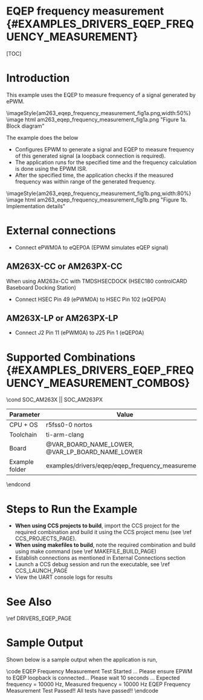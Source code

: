 # EQEP frequency measurement {#EXAMPLES_DRIVERS_EQEP_FREQUENCY_MEASUREMENT}

[TOC]

# Introduction

This example uses the EQEP to measure frequency of a signal generated by ePWM.

\imageStyle{am263_eqep_frequency_measurement_fig1a.png,width:50%}
\image html am263_eqep_frequency_measurement_fig1a.png "Figure 1a. Block diagram"


The example does the below
- Configures EPWM to generate a signal and EQEP to measure frequency of this generated signal (a loopback connection is required).
- The application runs for the specified time and the frequency calculation is done using the EPWM ISR.
- After the specified time, the application checks if the measured frequency was within range of the generated frequency.


\imageStyle{am263_eqep_frequency_measurement_fig1b.png,width:80%}
\image html am263_eqep_frequency_measurement_fig1b.png "Figure 1b. Implementation details"


# External connections

- Connect ePWM0A to eQEP0A (EPWM simulates eQEP signal)

## AM263X-CC or AM263PX-CC

When using AM263x-CC with TMDSHSECDOCK (HSEC180 controlCARD Baseboard Docking Station)
- Connect HSEC Pin 49 (ePWM0A) to HSEC Pin 102 (eQEP0A)


## AM263X-LP or AM263PX-LP
- Connect J2 Pin 11 (ePWM0A) to J25 Pin 1 (eQEP0A)



# Supported Combinations {#EXAMPLES_DRIVERS_EQEP_FREQUENCY_MEASUREMENT_COMBOS}

\cond SOC_AM263X || SOC_AM263PX

 Parameter      | Value
 ---------------|-----------
 CPU + OS       | r5fss0-0 nortos
 Toolchain      | ti-arm-clang
 Board          | @VAR_BOARD_NAME_LOWER, @VAR_LP_BOARD_NAME_LOWER
 Example folder | examples/drivers/eqep/eqep_frequency_measurement/

\endcond

# Steps to Run the Example

- **When using CCS projects to build**, import the CCS project for the required combination
  and build it using the CCS project menu (see \ref CCS_PROJECTS_PAGE).
- **When using makefiles to build**, note the required combination and build using
  make command (see \ref MAKEFILE_BUILD_PAGE)
- Establish connections as mentioned in External Connections section
- Launch a CCS debug session and run the executable, see \ref CCS_LAUNCH_PAGE
- View the UART console logs for results

# See Also

\ref DRIVERS_EQEP_PAGE

# Sample Output

Shown below is a sample output when the application is run,

\code
EQEP Frequency Measurement Test Started ...
Please ensure EPWM to EQEP loopback is connected...
Please wait 10 seconds ...
Expected frequency = 10000 Hz, Measured frequency = 10000 Hz
EQEP Frequency Measurement Test Passed!!
All tests have passed!!
\endcode
